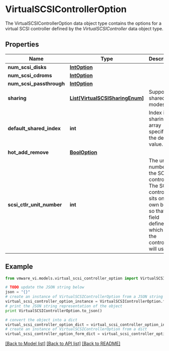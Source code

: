 # VirtualSCSIControllerOption

The VirtualSCSIControllerOption data object type contains the options for a virtual SCSI controller defined by the *VirtualSCSIController* data object type. 

## Properties
Name | Type | Description | Notes
------------ | ------------- | ------------- | -------------
**num_scsi_disks** | [**IntOption**](IntOption.md) |  | 
**num_scsi_cdroms** | [**IntOption**](IntOption.md) |  | 
**num_scsi_passthrough** | [**IntOption**](IntOption.md) |  | 
**sharing** | [**List[VirtualSCSISharingEnum]**](VirtualSCSISharingEnum.md) | Supported shared bus modes.  | 
**default_shared_index** | **int** | Index into sharing array specifying the default value.  | 
**hot_add_remove** | [**BoolOption**](BoolOption.md) |  | 
**scsi_ctlr_unit_number** | **int** | The unit number of the SCSI controller.  The SCSI controller sits on its own bus, so that this field defines which slot the controller will use.  | 

## Example

```python
from vmware_vi.models.virtual_scsi_controller_option import VirtualSCSIControllerOption

# TODO update the JSON string below
json = "{}"
# create an instance of VirtualSCSIControllerOption from a JSON string
virtual_scsi_controller_option_instance = VirtualSCSIControllerOption.from_json(json)
# print the JSON string representation of the object
print VirtualSCSIControllerOption.to_json()

# convert the object into a dict
virtual_scsi_controller_option_dict = virtual_scsi_controller_option_instance.to_dict()
# create an instance of VirtualSCSIControllerOption from a dict
virtual_scsi_controller_option_form_dict = virtual_scsi_controller_option.from_dict(virtual_scsi_controller_option_dict)
```
[[Back to Model list]](../README.md#documentation-for-models) [[Back to API list]](../README.md#documentation-for-api-endpoints) [[Back to README]](../README.md)


